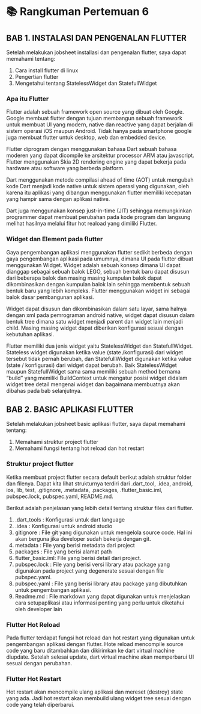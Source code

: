 # :books: Rangkuman Pertemuan 6

## BAB 1. INSTALASI DAN PENGENALAN FLUTTER

Setelah melakukan jobsheet installasi dan pengenalan flutter, saya dapat memahami tentang:

1. Cara install flutter di linux
2. Pengertian flutter
3. Mengetahui tentang StatelessWidget dan StatefullWidget

### Apa itu Flutter

Flutter adalah sebuah framework open source yang dibuat oleh Google. Google membuat flutter dengan tujuan membangun sebuah framework untuk membuat UI yang modern, native dan reactive yang dapat berjalan di sistem operasi iOS maupun Android. Tidak hanya pada smartphone google juga membuat flutter untuk desktop, web dan embedded device.

Flutter diprogram dengan menggunakan bahasa Dart sebuah bahasa moderen yang dapat
dicompile ke arsitektur processor ARM atau javascript. Flutter menggunakan Skia 2D
rendering engine yang dapat bekerja pada hardware atau software yang berbeda platform.

Dart menggunakan metode compilasi ahead of time (AOT) untuk mengubah kode Dart
menjadi kode native untuk sistem operasi yang digunakan, oleh karena itu aplikasi yang dibangun menggunakan flutter memiliki kecepatan yang hampir sama dengan aplikasi native.

Dart juga menggunakan konsep just-in-time (JIT) sehingga memungkinkan programmer dapat membuat perubahan pada kode program dan langsung melihat hasilnya melalui fitur hot reaload yang dimiliki Flutter.

### Widget dan Element pada flutter

Gaya pengembangan aplikasi menggunakan flutter sedikit berbeda dengan gaya
pengembangan aplikasi pada umumnya, dimana UI pada flutter dibuat menggunakan Widget. Widget adalah sebuah konsep dimana UI dapat dianggap sebagai sebuah balok LEGO, sebuah bentuk baru dapat disusun dari beberapa balok dan masing masing kumpulan balok dapat dikombinasikan dengan kumpulan balok lain sehingga membentuk sebuah bentuk baru yang lebih kompleks. Flutter menggunakan widget ini sebagai balok dasar pembangunan aplikasi.

Widget dapat disusun dan dikombinasikan dalam satu layar, sama halnya dengan xml
pada pemrograman android native, widget dapat disusun dalam bentuk tree dimana satu widget menjadi parent dan widget lain menjadi child. Masing masing widget dapat diberikan konfigurasi sesuai dengan kebutuhan aplikasi.

Flutter memiliki dua jenis widget yaitu StatelessWidget dan StatefullWidget. Stateless widget digunakan ketika value (state /konfigurasi) dari widget tersebut tidak pernah berubah, dan StatefullWidget digunakan ketika value (state / konfigurasi) dari widget dapat berubah. Baik StatelessWidget maupun StatefullWidget sama sama memiliki sebuah method bernama “build” yang memiliki BuildContext untuk mengatur posisi widget didalam widget tree detail mengenai widget dan bagaimana membuatnya akan dibahas pada bab selanjutnya.

## BAB 2. BASIC APLIKASI FLUTTER

Setelah melakukan jobsheet basic aplikasi flutter, saya dapat memahami tentang:

1. Memahami struktur project flutter
2. Memahami fungsi tentang hot reload dan hot restart

### Struktur project flutter

Ketika membuat project flutter secara default berikut adalah struktur folder dan
filenya. Dapat kita lihat strukturnya terdiri dari .dart_tool, .idea, android, ios, lib, test, .gitignore, .metadata, .packages, .flutter_basic.iml, pubspec.lock, pubspec.yaml, README.md.

Berikut adalah penjelasan yang lebih detail tentang struktur files dari flutter.
1. .dart_tools : Konfigurasi untuk dart language
2. .idea : Konfigurasi untuk android studio
3. gitignore : File git yang digunakan untuk mengelola source code. Hal ini akan berguna jika developer sudah bekerja dengan git.
4. metadata : File yang berisi metadata dari project
5. packages : File yang berisi alamat path
6. flutter_basic.iml: File yang berisi detail dari project.
7. pubspec.lock : File yang berisi versi library atau package yang digunakan pada project yang degenerate sesuai dengan file pubspec.yaml.
8. pubspec.yaml : File yang berisi library atau package yang dibutuhkan untuk pengembangan aplikasi.
9. Readme.md : File markdown yang dapat digunakan untuk menjelaskan cara setupaplikasi atau informasi penting yang perlu untuk diketahui oleh developer lain

### Flutter Hot Reload
Pada flutter terdapat fungsi hot reload dan hot restart yang digunakan untuk pengembangan aplikasi dengan flutter. Hote reload mencompile source code yang baru ditambahkan dan dikirimkan ke dart virtual machine diupdate. Setelah selesai update, dart virtual machine akan memperbarui UI sesuai dengan perubahan.

### Flutter Hot Restart
Hot restart akan mencompile ulang aplikasi dan mereset (destroy) state yang ada. Jadi hot restart akan membuild ulang widget tree sesuai dengan code yang telah diperbarui.